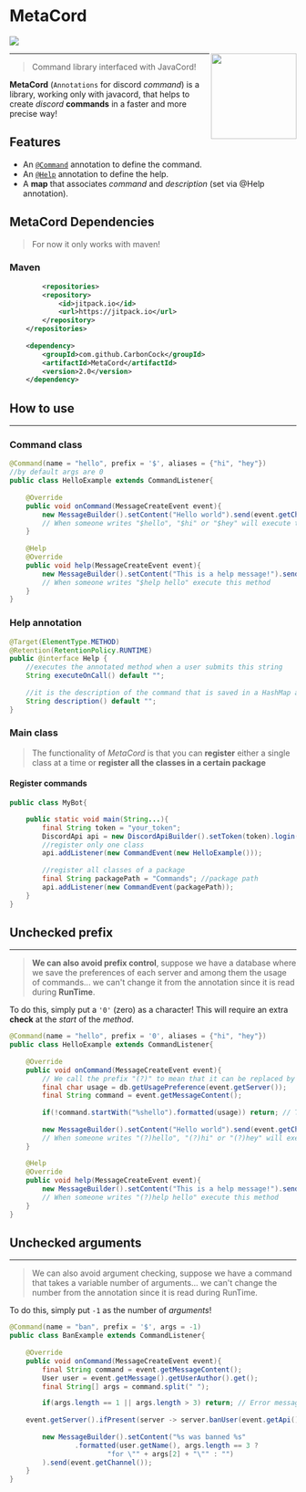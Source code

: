 # MetaCord 
[![](https://jitpack.io/v/CarbonCock/MetaCord.svg)](https://jitpack.io/#CarbonCock/MetaCord)

<img src="https://i.imgur.com/SBZcrMl.png" width="150" align="right">

***

> Command library interfaced with JavaCord!

**MetaCord** (`Annotations` for discord _command_) is a library, working only with javacord, that helps to create _discord_ **commands** in a faster and more precise way!

## Features

   - An [`@Command`](#Command-class) annotation to define the command.
   - An [`@Help`](#Help-annotation) annotation to define the help.
   - A **map** that associates _command_ and _description_ (set via @Help annotation).

## MetaCord Dependencies

> For now it only works with maven!

### Maven

```xml
        <repositories>
		<repository>
		    <id>jitpack.io</id>
		    <url>https://jitpack.io</url>
		</repository>
	</repositories>
	
	<dependency>
	    <groupId>com.github.CarbonCock</groupId>
	    <artifactId>MetaCord</artifactId>
	    <version>2.0</version>
	</dependency>
```

## How to use
***
### Command class
```java
@Command(name = "hello", prefix = '$', aliases = {"hi", "hey"}) 
//by default args are 0
public class HelloExample extends CommandListener{
    
    @Override
    public void onCommand(MessageCreateEvent event){
        new MessageBuilder().setContent("Hello world").send(event.getChannel());
        // When someone writes "$hello", "$hi" or "$hey" will execute this method
    }
    
    @Help
    @Override
    public void help(MessageCreateEvent event){
        new MessageBuilder().setContent("This is a help message!").send(event.getChannel());
        // When someone writes "$help hello" execute this method
    }
}
```

### Help annotation

```java
@Target(ElementType.METHOD)
@Retention(RetentionPolicy.RUNTIME)
public @interface Help {
    //executes the annotated method when a user submits this string
    String executeOnCall() default "";
    
    //it is the description of the command that is saved in a HashMap accessible via this.helpDescriptions
    String description() default ""; 
}
```

### Main class
> The functionality of _MetaCord_ is that you can **register** either a single class at a time or **register all the classes in a certain package**

#### Register commands

```java
public class MyBot{

    public static void main(String...){
        final String token = "your_token";
        DiscordApi api = new DiscordApiBuilder().setToken(token).login().join();
        //register only one class
        api.addListener(new CommandEvent(new HelloExample()));
        
        //register all classes of a package
        final String packagePath = "Commands"; //package path
        api.addListener(new CommandEvent(packagePath));
    }
}
```

## Unchecked prefix
***

> **We can also avoid prefix control**, suppose we have a database where we save the preferences of each server and among them the usage of commands... we can't change it from the annotation since it is read during **RunTime**.

To do this, simply put a `'0'` (zero) as a character! This will require an extra **check** at the _start_ of the _method_.

```java
@Command(name = "hello", prefix = '0', aliases = {"hi", "hey"}) 
public class HelloExample extends CommandListener{
    
    @Override
    public void onCommand(MessageCreateEvent event){
        // We call the prefix "(?)" to mean that it can be replaced by any character during this reading
        final char usage = db.getUsagePreference(event.getServer());
        final String command = event.getMessageContent();
        
        if(!command.startWith("%shello").formatted(usage)) return; // The famous check
        
        new MessageBuilder().setContent("Hello world").send(event.getChannel());
        // When someone writes "(?)hello", "(?)hi" or "(?)hey" will execute this method
    }
    
    @Help
    @Override
    public void help(MessageCreateEvent event){
        new MessageBuilder().setContent("This is a help message!").send(event.getChannel());
        // When someone writes "(?)help hello" execute this method
    }
}
```

## Unchecked arguments
***
> We can also avoid argument checking, suppose we have a command that takes a variable number of arguments... we can't change the number from the annotation since it is read during RunTime.

To do this, simply put `-1` as the number of _arguments_! 

```java
@Command(name = "ban", prefix = '$', args = -1)
public class BanExample extends CommandListener{
    
    @Override
    public void onCommand(MessageCreateEvent event){
        final String command = event.getMessageContent();
        User user = event.getMessage().getUserAuthor().get();
        final String[] args = command.split(" ");

        if(args.length == 1 || args.length > 3) return; // Error message...
	
	event.getServer().ifPresent(server -> server.banUser(event.getApi().getUserById(args[1])));
        
        new MessageBuilder().setContent("%s was banned %s"
                .formatted(user.getName(), args.length == 3 ?
                        "for \"" + args[2] + "\"" : "")
        ).send(event.getChannel());
    }
}
```
